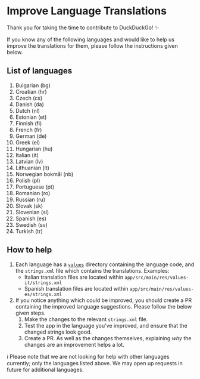 # Improve Language Translations
Thank you for taking the time to contribute to DuckDuckGo! :sparkles:

If you know any of the following languages and would like to help us improve the translations for them, please follow the instructions given below.

## List of languages
1. Bulgarian (bg)
1. Croatian (hr)
1. Czech (cs)
1. Danish (da)
1. Dutch (nl)
1. Estonian (et)
1. Finnish (fi)
1. French (fr)
1. German (de)
1. Greek (el)
1. Hungarian (hu)
1. Italian (it)
1. Latvian (lv)
1. Lithuanian (lt)
1. Norwegian bokmål (nb)
1. Polish (pl)
1. Portuguese (pt)
1. Romanian (ro)
1. Russian (ru)
1. Slovak (sk)
1. Slovenian (sl)
1. Spanish (es)
1. Swedish (sv)
1. Turkish (tr)

## How to help

1. Each language has a [`values`](https://github.com/duckduckgo/Android/tree/develop/app/src/main/res) directory containing the language code, and the `strings.xml` file which contains the translations. Examples:
    - Italian translation files are located within `app/src/main/res/values-it/strings.xml`  
    - Spanish translation files are located within `app/src/main/res/values-es/strings.xml`
1. If you notice anything which could be improved, you should create a PR containing the improved language suggestions. Please follow the below given steps.
    1. Make the changes to the relevant `strings.xml` file.
    1. Test the app in the language you've improved, and ensure that the changed strings look good.
    1. Create a PR. As well as the changes themselves, explaining _why_ the changes are an improvement helps a lot.
             

ℹ️ Please note that we are not looking for help with other languages currently; only the languages listed above. We may open up requests in future for additional languages.
